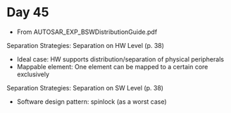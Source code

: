# Day 45

* From AUTOSAR\_EXP\_BSWDistributionGuide.pdf

Separation Strategies: Separation on HW Level (p. 38)
* Ideal case: HW supports distribution/separation of physical peripherals
* Mappable element: One element can be mapped to a certain core exclusively

Separation Strategies: Separation on SW Level (p. 38)
* Software design pattern: spinlock (as a worst case)
